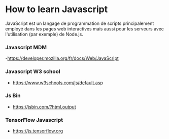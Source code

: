 # How to learn Javascript 
JavaScript est un langage de programmation de scripts principalement employé dans les pages web interactives mais aussi pour les serveurs avec l'utilisation (par exemple) de Node.js.

### Javascript MDM 
-https://developer.mozilla.org/fr/docs/Web/JavaScript

### Javascript W3 school 
- https://www.w3schools.com/js/default.asp

### Js Bin 
- https://jsbin.com/?html,output

### TensorFlow Javascript 
- https://js.tensorflow.org


